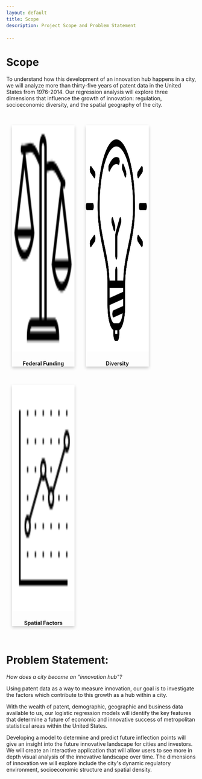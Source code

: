```yaml
---
layout: default
title: Scope
description: Project Scope and Problem Statement

---
```


<style>

.card {

  box-shadow: 0 4px 8px 0 rgba(0,0,0,0.2);
  transition: 0.3s;
}


.card:hover {
  box-shadow: 0 8px 16px 0 rgba(0,0,0,0.2);
}


.container {
  padding: 2px 16px;

}


.column {
  float: left;
  width: 33%;
  padding: 15px;
}

.row::after {
  content: "";
  clear: both;
  display: table;

.center {
  display: block;
  margin-left: auto;
  margin-right: auto;
  width: 100%;
}

</style>

# Scope
To understand how this development of an innovation hub happens in a city, we will analyze more than thirty-five years of patent data in the United States from 1976-2014. Our regression analysis will explore three dimensions that influence the growth of innovation: regulation, socioeconomic diversity, and the spatial geography of the city.

<br>
<div class="row">
  <div class="column">
    <div class="card">
      <img src="./images/icon/icons8-scales-filled-100.png"  alt="Funding" style="width:100%" class="center" width="500" height="600">
      <div class="containter" style="text-align:center">
        <h4><b>Federal Funding</b></h4>
        </div>
    </div>
  </div>
  <div class="column">
    <div class="card">
        <img src="./images/icon/icons8-idea-512.png" alt="Diversity" style="width:100%" class="center" width="500" height="600">
        <div class="containter" style="text-align:center">
          <h4><b>Diversity</b></h4>
        </div>
    </div>
  </div>
  <div class="column">
    <div class="card">
        <img src="./images/icon/icons8-graph-80.png" alt="Spatial" style="width:100%" class="center" width="500" height="600">
        <div class="containter" style="text-align:center">
            <h4><b>Spatial Factors</b></h4>
        </div>
    </div>
  </div>
</div>

# Problem Statement:

*How does a city become an "innovation hub"?*

<p>Using patent data as a way to measure innovation, our goal is to investigate the factors which contribute to this growth as a hub within a city. </p>

<p>With the wealth of patent, demographic, geographic and business data available to us, our logistic regression models will identify the key features that determine a future of economic and innovative success of metropolitan statistical areas within the United States. </p>

<p>Developing a model to determine and predict future inflection points will give an insight into the future innovative landscape for cities and investors. We will create an interactive application that will allow users to see more in depth visual analysis of the innovative landscape over time. The dimensions of innovation we will explore include the city's dynamic regulatory environment, socioeconomic structure and spatial density.</p>
